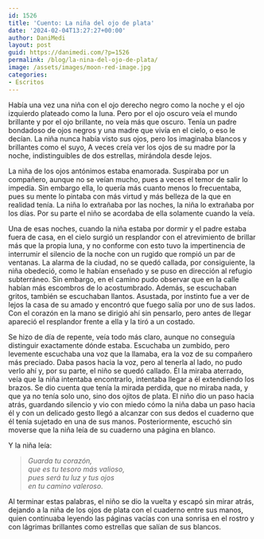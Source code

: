 ```yaml
---
id: 1526
title: 'Cuento: La niña del ojo de plata'
date: '2024-02-04T13:27:27+00:00'
author: DaniMedi
layout: post
guid: https://danimedi.com/?p=1526
permalink: /blog/la-nina-del-ojo-de-plata/
image: /assets/images/moon-red-image.jpg
categories:
- Escritos
---
```


Había una vez una niña con el ojo derecho negro como la noche y el ojo izquierdo plateado como la luna. Pero por el ojo oscuro veía el mundo brillante y por el ojo brillante, no veía más que oscuro. Tenía un padre bondadoso de ojos negros y una madre que vivía en el cielo, o eso le decían. La niña nunca había visto sus ojos, pero los imaginaba blancos y brillantes como el suyo, A veces creía ver los ojos de su madre por la noche, indistinguibles de dos estrellas, mirándola desde lejos.

La niña de los ojos antónimos estaba enamorada. Suspiraba por un compañero, aunque no se veían mucho, pues a veces el temor de salir lo impedía. Sin embargo ella, lo quería más cuanto menos lo frecuentaba, pues su mente lo pintaba con más virtud y más belleza de la que en realidad tenía. La niña lo extrañaba por las noches, la niña lo extrañaba por los días. Por su parte el niño se acordaba de ella solamente cuando la veía.

Una de esas noches, cuando la niña estaba por dormir y el padre estaba fuera de casa, en el cielo surgió un resplandor con el atrevimiento de brillar más que la propia luna, y no conforme con esto tuvo la impertinencia de interrumir el silencio de la noche con un rugido que rompió un par de ventanas. La alarma de la ciudad, no se quedó callada, por consiguiente, la niña obedeció, como le habían enseñado y se puso en dirección al refugio subterráneo. Sin embargo, en el camino pudo observar que en la calle habían más escombros de lo acostumbrado. Además, se escuchaban gritos, también se escuchaban llantos. Asustada, por instinto fue a ver de lejos la casa de su amado y encontró que fuego salía por uno de sus lados. Con el corazón en la mano se dirigió ahí sin pensarlo, pero antes de llegar apareció el resplandor frente a ella y la tiró a un costado.

Se hizo de día de repente, veía todo más claro, aunque no conseguía distinguir exactamente dónde estaba. Escuchaba un zumbido, pero levemente escuchaba una voz que la llamaba, era la voz de su compañero más preciado. Daba pasos hacia la voz, pero al tenerla al lado, no pudo verlo ahí y, por su parte, el niño se quedó callado. Él la miraba aterrado, veía que la niña intentaba encontrarlo, intentaba llegar a él extendiendo los brazos. Se dio cuenta que tenía la mirada perdida, que no miraba nada, y que ya no tenía solo uno, sino dos ojitos de plata. El niño dio un paso hacia atrás, guardando silencio y vio con miedo cómo la niña daba un paso hacia él y con un delicado gesto llegó a alcanzar con sus dedos el cuaderno que él tenía sujetado en una de sus manos. Posteriormente, escuchó sin moverse que la niña leía de su cuaderno una página en blanco.

Y la niña leía:

> *Guarda tu corazón,  
> que es tu tesoro más valioso,  
> pues será tu luz y tus ojos  
> en tu camino valeroso.*

Al terminar estas palabras, el niño se dio la vuelta y escapó sin mirar atrás, dejando a la niña de los ojos de plata con el cuaderno entre sus manos, quien continuaba leyendo las páginas vacías con una sonrisa en el rostro y con lágrimas brillantes como estrellas que salían de sus blancos.
